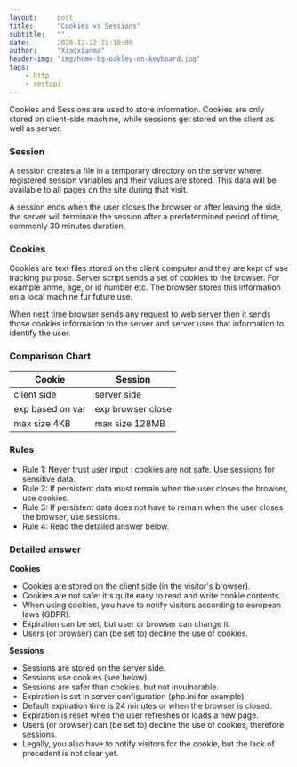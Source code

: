 ```yaml
---
layout:     post
title:      "Cookies vs Sessions"
subtitle:   ""
date:       2020-12-22 22:10:00
author:     "Xiaoxianma"
header-img: "img/home-bg-oakley-on-keyboard.jpg"
tags:
    - http
    - restapi
---
```


Cookies and Sessions are used to store information. Cookies are only stored on client-side machine, while sessions get stored on the client as well as server.

### Session
A session creates a file in a temporary directory on the server where registered session variables and their values are stored. This data will be available to all pages on the site during that visit.  

A session ends when the user closes the browser or after leaving the side, the server will terminate the session after a predetermined period of time, commonly 30 minutes duration.

### Cookies
Cookies are text files stored on the client computer and they are kept of use tracking purpose. Server script sends a set of cookies to the browser. For example anme, age, or id number etc. The browser stores this information on a local machine fur future use.  

When next time browser sends any request to web server then it sends those cookies information to the server and server uses that information to identify the user.

### Comparison Chart
| Cookie           | Session           |
|------------------|-------------------|
| client side      | server side       |
| exp based on var | exp browser close |
| max size 4KB     | max size 128MB    |

### Rules
- Rule 1: Never trust user input : cookies are not safe. Use sessions for sensitive data.  
- Rule 2: If persistent data must remain when the user closes the browser, use cookies.  
- Rule 3: If persistent data does not have to remain when the user closes the browser, use sessions.  
- Rule 4: Read the detailed answer below.  

### Detailed answer
**Cookies**  
- Cookies are stored on the client side (in the visitor's browser).
- Cookies are not safe: it's quite easy to read and write cookie contents.
- When using cookies, you have to notify visitors according to european laws (GDPR).
- Expiration can be set, but user or browser can change it.
- Users (or browser) can (be set to) decline the use of cookies.

**Sessions**
- Sessions are stored on the server side.
- Sessions use cookies (see below).
- Sessions are safer than cookies, but not invulnarable.
- Expiration is set in server configuration (php.ini for example).
- Default expiration time is 24 minutes or when the browser is closed.
- Expiration is reset when the user refreshes or loads a new page.
- Users (or browser) can (be set to) decline the use of cookies, therefore sessions.
- Legally, you also have to notify visitors for the cookie, but the lack of precedent is not clear yet.
